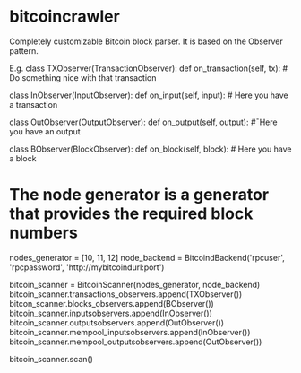 # bitcoincrawler
Completely customizable Bitcoin block parser.
It is based on the Observer pattern.

E.g.
class TXObserver(TransactionObserver):
  def on_transaction(self, tx):
    # Do something nice with that transaction

class InObserver(InputObserver):
  def on_input(self, input):
    # Here you have a transaction

class OutObserver(OutputObserver):
  def on_output(self, output):
    #¯Here you have an output
    
class BObserver(BlockObserver):
  def on_block(self, block):
    # Here you have a block
    


# The node generator is a generator that provides the required block numbers
nodes_generator = [10, 11, 12]
node_backend = BitcoindBackend('rpcuser', 'rpcpassword', 'http://mybitcoindurl:port')

bitcoin_scanner = BitcoinScanner(nodes_generator, node_backend)
bitcoin_scanner.transactions_observers.append(TXObserver())
bitcon_scanner.blocks_observers.append(BObserver())
bitcoin_scanner.inputsobservers.append(InObserver())
bitcoin_scanner.outputsobservers.append(OutObserver())
bitcoin_scanner.mempool_inputsobservers.append(InObserver())
bitcoin_scanner.mempool_outputsobservers.append(OutObserver())

bitcoin_scanner.scan()
